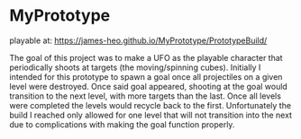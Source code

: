 # MyPrototype
 
playable at: https://james-heo.github.io/MyPrototype/PrototypeBuild/

The goal of this project was to make a UFO as the playable character that periodically shoots at targets (the moving/spinning cubes). Initially I intended for this prototype to spawn a goal once all projectiles on a given level were destroyed. Once said goal appeared, shooting at the goal would transition to the next level, with more targets than the last. Once all levels were completed the levels would recycle back to the first. Unfortunately the build I reached only allowed for one level that will not transition into the next due to complications with making the goal function properly.
